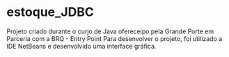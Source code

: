 # estoque_JDBC
Projeto criado durante o curjo de Java ofereceipo pela Grande Porte em Parceria com a BRQ - Entry Point
Para desenvolver o projeto, foi utilizado a IDE NetBeans e desenvolvido uma interface gráfica.
